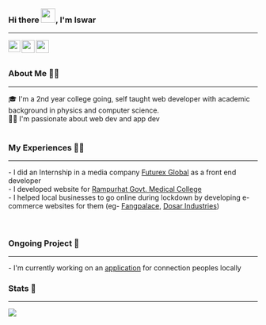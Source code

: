 ### Hi there <img src="https://github.com/TheDudeThatCode/TheDudeThatCode/blob/master/Assets/Hi.gif" width="29px">, I'm Iswar

<hr>

<a href="https://www.linkedin.com/in/iswarmondal/">
  <img align="left" width="24px" src="https://cdn-icons-png.flaticon.com/512/174/174857.png"  />
</a>
<a href="https://twitter.com/IswarMondal19">
  <img align="left" width="26px" src="https://cdn-icons-png.flaticon.com/512/174/174876.png" />
</a>
<a href="mailto:developeriswar@gmail.com">
  <img align="left" width="26px" src="https://cdn-icons.flaticon.com/png/512/3178/premium/3178283.png?token=exp=1642070784~hmac=e6b1dc11d2989828bfa28c326423e05a" />
</a>

<br>
<br>

### About Me 🧘‍♂️
<hr/>
🎓 I'm a 2nd year college going, self taught web developer with academic background in physics and computer science.
<br>
👨‍💻 I'm passionate about web dev and app dev
<br>
<br>

### My Experiences 👷‍♂
<hr>
- I did an Internship in a media company <a href="https://www.linkedin.com/company/futurex-global/mycompany/">Futurex Global</a> as a front end developer <br> 
- I developed website for <a href="http://www.rampurhatgmch.edu.in/">Rampurhat Govt. Medical College</a>  <br>
- I helped local businesses to go online during lockdown by developing e-commerce websites for them (eg- <a href="https://fangpalace.com/">Fangpalace</a>, <a href="https://dosarindustries.com/">Dosar Industries</a>)   <br>
<br><br>

### Ongoing Project 🚧
<hr>
- I'm currently working on an <a href="https://github.com/iswarmondal/fantastic-fox" >application</a> for connection peoples locally

### Stats 🧭
<hr>
<img src="https://github-readme-stats.vercel.app/api?username=iswarmondal&count_private=true&show_icons=true&theme=dracula&border_radius=20" >
<!--
Visits
<img src="https://visitor-badge.laobi.icu/badge?page_id=iswarmondal.iswarmondal">
-->
